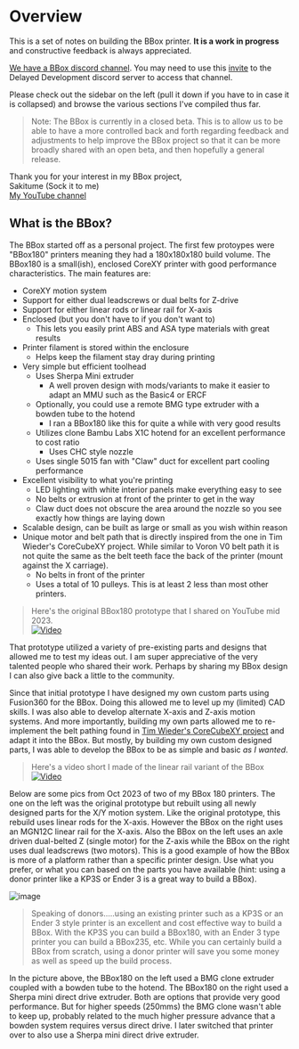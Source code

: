 # Overview
This is a set of notes on building the BBox printer. **It is a work in progress** and constructive feedback is always appreciated. 

[We have a BBox discord channel](https://discord.com/channels/1085579502735872044/1119417214915842258).
You may need to use this [invite](https://discord.gg/upRPU4vNSZ) to the Delayed Development discord server to access that channel.

Please check out the sidebar on the left (pull it down if you have to in case it is collapsed) and browse the various sections I've compiled thus far.

> Note: The BBox is currently in a closed beta. This is to allow us to be able to have a more controlled back and forth regarding feedback
and adjustments to help improve the BBox project so that it can be more broadly shared with an open beta, and then hopefully a general release.

Thank you for your interest in my BBox project,  
Sakitume (Sock it to me)  
[My YouTube channel](https://www.youtube.com/channel/UC6pX9Il67lsxVa1CSkXlb0g)

## What is the BBox?

The BBox started off as a personal project. The first few protoypes were "BBox180" printers meaning they had a 180x180x180 build volume.
The BBox180 is a small(ish), enclosed CoreXY printer with good performance characteristics. The main features are:

* CoreXY motion system
* Support for either dual leadscrews or dual belts for Z-drive
* Support for either linear rods or linear rail for X-axis
* Enclosed (but you don't have to if you don't want to)
    * This lets you easily print ABS and ASA type materials with great results
* Printer filament is stored within the enclosure
    * Helps keep the filament stay dray during printing
* Very simple but efficient toolhead
    * Uses Sherpa Mini extruder
        * A well proven design with mods/variants to make it easier to adapt an MMU such as the Basic4 or ERCF
    * Optionally, you could use a remote BMG type extruder with a bowden tube to the hotend
        * I ran a BBox180 like this for quite a while with very good results
    * Utilizes clone Bambu Labs X1C hotend for an excellent performance to cost ratio
        * Uses CHC style nozzle 
    * Uses single 5015 fan with "Claw" duct for excellent part cooling performance
* Excellent visibility to what you're printing
    * LED lighting with white interior panels make everything easy to see
    * No belts or extrusion at front of the printer to get in the way
    * Claw duct does not obscure the area around the nozzle so you see exactly how things are laying down
* Scalable design, can be built as large or small as you wish within reason
* Unique motor and belt path that is directly inspired from the one in Tim Wieder's CoreCubeXY project. While similar to Voron V0 belt path
it is not quite the same as the belt teeth face the back of the printer (mount against the X carriage).
    * No belts in front of the printer
    * Uses a total of 10 pulleys. This is at least 2 less than most other printers.

> Here's the original BBox180 prototype that I shared on YouTube mid 2023.  
[![Video](https://img.youtube.com/vi/T7EcTlZo50s/maxresdefault.jpg)](https://www.youtube.com/watch?v=T7EcTlZo50s)


That prototype utilized a variety of pre-existing parts and designs that allowed me to test my ideas out. I am super appreciative
of the very talented people who shared their work. Perhaps by sharing my BBox design I can also give back a little to the community.

Since that initial prototype I have designed my own custom parts using Fusion360 for the BBox. Doing this allowed me to level up my
(limited) CAD skills. I was also able to develop alternate X-axis and Z-axis motion systems. And more importantly, building my own parts
allowed me to re-implement the belt pathing found in [Tim Wieder's CoreCubeXY project](https://github.com/timwieder1509/CoreCubeXY) and adapt it into the BBox.
But mostly, by building my own custom designed parts, I was able to develop the BBox to be as simple and basic *as I wanted*.

> Here's a video short I made of the linear rail variant of the BBox
[![Video](https://img.youtube.com/vi/PAt_j0nHDr4/maxresdefault.jpg)](https://youtube.com/shorts/PAt_j0nHDr4?si=Oxzq9YSH98BA7vbG)

Below are some pics from Oct 2023 of two of my BBox 180 printers. The one on the left was the original prototype but rebuilt using all newly
designed parts for the X/Y motion system. Like the original prototype, this rebuild uses linear rods for the X-axis. However the BBox on the right 
uses an MGN12C linear rail for the X-axis. Also the BBox on the left uses an axle driven dual-belted Z (single motor) for the Z-axis while the BBox
on the right uses dual leadscrews (two motors). This is a good example of how the BBox is more of a platform rather than a specific printer design.
Use what you prefer, or what you can based on the parts you have available (hint: using a donor printer like a KP3S or Ender 3 is a great way to build a BBox).

![image](https://gist.github.com/assets/875866/837a7ccc-8bfa-485a-b12e-da584fad65e1)

> Speaking of donors.....using an existing printer such as a KP3S or an Ender 3 style printer is an excellent and cost effective way to build a BBox.
With the KP3S you can build a BBox180, with an Ender 3 type printer you can build a BBox235, etc. While you can certainly build a BBox from scratch, using
a donor printer will save you some money as well as speed up the build process.

In the picture above, the BBox180 on the left used a BMG clone extruder coupled with a bowden tube to the hotend. The BBox180 on the right used a Sherpa mini direct drive extruder. Both are options that provide very good performance. But for higher speeds (250mms) the BMG clone wasn't able to keep up, probably related to the much higher pressure advance that a bowden system requires versus direct drive. I later switched that printer over to also use a Sherpa mini direct drive extruder.

